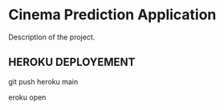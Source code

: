 # Cinema Prediction Application 
Description of the project. 


## HEROKU DEPLOYEMENT


git push heroku main  

eroku open